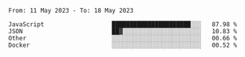 <!--START_SECTION:waka-->

```text
From: 11 May 2023 - To: 18 May 2023

JavaScript                   ██████████████████████░░░   87.98 %
JSON                         ██▓░░░░░░░░░░░░░░░░░░░░░░   10.83 %
Other                        ░░░░░░░░░░░░░░░░░░░░░░░░░   00.66 %
Docker                       ░░░░░░░░░░░░░░░░░░░░░░░░░   00.52 %
```

<!--END_SECTION:waka-->
